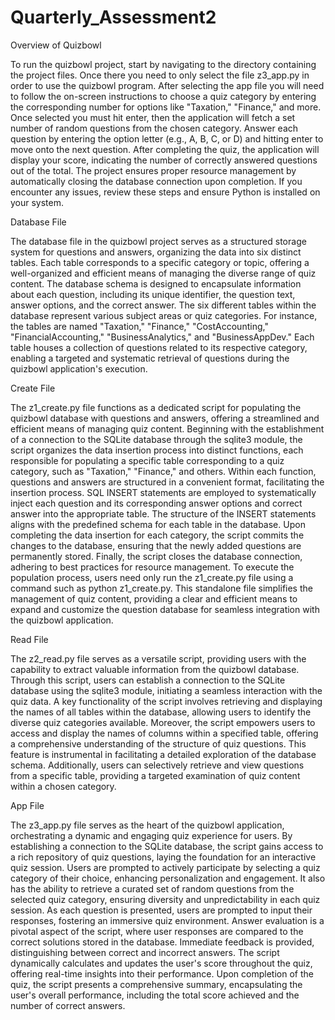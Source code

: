 # Quarterly_Assessment2
Overview of Quizbowl

To run the quizbowl project, start by navigating to the directory containing the project files. Once there you need to only select the file z3_app.py in order to use the quizbowl program. After selecting the app file you will need to follow the on-screen instructions to choose a quiz category by entering the corresponding number for options like "Taxation," "Finance," and more. Once selected you must hit enter, then the application will fetch a set number of random questions from the chosen category. Answer each question by entering the option letter (e.g., A, B, C, or D) and hitting enter to move onto the next question. After completing the quiz, the application will display your score, indicating the number of correctly answered questions out of the total. The project ensures proper resource management by automatically closing the database connection upon completion. If you encounter any issues, review these steps and ensure Python is installed on your system.

Database File

The database file in the quizbowl project serves as a structured storage system for questions and answers, organizing the data into six distinct tables. Each table corresponds to a specific category or topic, offering a well-organized and efficient means of managing the diverse range of quiz content. The database schema is designed to encapsulate information about each question, including its unique identifier, the question text, answer options, and the correct answer. The six different tables within the database represent various subject areas or quiz categories. For instance, the tables are named "Taxation," "Finance," "CostAccounting," "FinancialAccounting," "BusinessAnalytics," and "BusinessAppDev." Each table houses a collection of questions related to its respective category, enabling a targeted and systematic retrieval of questions during the quizbowl application's execution.

Create File

The z1_create.py file functions as a dedicated script for populating the quizbowl database with questions and answers, offering a streamlined and efficient means of managing quiz content. Beginning with the establishment of a connection to the SQLite database through the sqlite3 module, the script organizes the data insertion process into distinct functions, each responsible for populating a specific table corresponding to a quiz category, such as "Taxation," "Finance," and others. Within each function, questions and answers are structured in a convenient format, facilitating the insertion process. SQL INSERT statements are employed to systematically inject each question and its corresponding answer options and correct answer into the appropriate table. The structure of the INSERT statements aligns with the predefined schema for each table in the database. Upon completing the data insertion for each category, the script commits the changes to the database, ensuring that the newly added questions are permanently stored. Finally, the script closes the database connection, adhering to best practices for resource management. To execute the population process, users need only run the z1_create.py file using a command such as python z1_create.py. This standalone file simplifies the management of quiz content, providing a clear and efficient means to expand and customize the question database for seamless integration with the quizbowl application.

Read File

The z2_read.py file serves as a versatile script, providing users with the capability to extract valuable information from the quizbowl database. Through this script, users can establish a connection to the SQLite database using the sqlite3 module, initiating a seamless interaction with the quiz data. A key functionality of the script involves retrieving and displaying the names of all tables within the database, allowing users to identify the diverse quiz categories available. Moreover, the script empowers users to access and display the names of columns within a specified table, offering a comprehensive understanding of the structure of quiz questions. This feature is instrumental in facilitating a detailed exploration of the database schema. Additionally, users can selectively retrieve and view questions from a specific table, providing a targeted examination of quiz content within a chosen category.

App File

The z3_app.py file serves as the heart of the quizbowl application, orchestrating a dynamic and engaging quiz experience for users. By establishing a connection to the SQLite database, the script gains access to a rich repository of quiz questions, laying the foundation for an interactive quiz session. Users are prompted to actively participate by selecting a quiz category of their choice, enhancing personalization and engagement. It also has the ability to retrieve a curated set of random questions from the selected quiz category, ensuring diversity and unpredictability in each quiz session. As each question is presented, users are prompted to input their responses, fostering an immersive quiz environment. Answer evaluation is a pivotal aspect of the script, where user responses are compared to the correct solutions stored in the database. Immediate feedback is provided, distinguishing between correct and incorrect answers. The script dynamically calculates and updates the user's score throughout the quiz, offering real-time insights into their performance. Upon completion of the quiz, the script presents a comprehensive summary, encapsulating the user's overall performance, including the total score achieved and the number of correct answers.